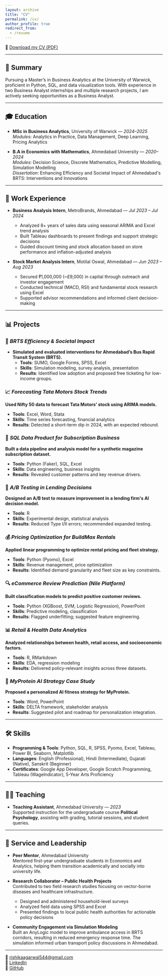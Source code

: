 ```yaml
---
layout: archive
title: "CV"
permalink: /cv/
author_profile: true
redirect_from:
  - /resume
---
```


📄 [Download my CV (PDF)](/Rishika_Agarwal_CV.pdf)

---

## 🎯 Summary

Pursuing a Master’s in Business Analytics at the University of Warwick, proficient in Python, SQL, and data visualization tools. With experience in two Business Analyst internships and multiple research projects, I am actively seeking opportunities as a Business Analyst.

---

## 🎓 Education

- **MSc in Business Analytics**, University of Warwick — *2024–2025*  
  *Modules*: Analytics in Practice, Data Management, Deep Learning, Pricing Analytics

- **B.A in Economics with Mathematics**, Ahmedabad University — *2020–2024*  
  *Modules*: Decision Science, Discrete Mathematics, Predictive Modelling, Simulation Modelling  
  *Dissertation*: Enhancing Efficiency and Societal Impact of Ahmedabad's BRTS: Interventions and Innovations

---

## 💼 Work Experience

- **Business Analysis Intern**, MetroBrands, Ahmedabad — *Jul 2023 – Jul 2024*  
  - Analyzed 8+ years of sales data using seasonal ARIMA and Excel trend analysis  
  - Built Tableau dashboards to present findings and support strategic decisions  
  - Guided discount timing and stock allocation based on store performance and inflation-adjusted analysis

- **Stock Market Analysis Intern**, Motilal Oswal, Ahmedabad — *Jun 2023 – Aug 2023*  
  - Secured ₹1,000,000 (~£9,000) in capital through outreach and investor engagement  
  - Conducted technical (MACD, RSI) and fundamental stock research using Excel  
  - Supported advisor recommendations and informed client decision-making

---

## 📊 Projects

### 🔄 *BRTS Efficiency & Societal Impact*  
- **Simulated and evaluated interventions for Ahmedabad’s Bus Rapid Transit System (BRTS).**  
  - **Tools**: SUMO, Google Forms, SPSS, Excel  
  - **Skills**: Simulation modeling, survey analysis, presentation  
  - **Results**: Identified low adoption and proposed free ticketing for low-income groups.

### 📈 *Forecasting Tata Motors Stock Trends*  
**Used Nifty 50 data to forecast Tata Motors’ stock using ARIMA models.**  
- **Tools**: Excel, Word, Stata  
- **Skills**: Time series forecasting, financial analytics  
- **Results**: Detected a short-term dip in 2024, with an expected rebound.

### 🧠 *SQL Data Product for Subscription Business*  
**Built a data pipeline and analysis model for a synthetic magazine subscription dataset.**  
- **Tools**: Python (Faker), SQL, Excel  
- **Skills**: Data engineering, business insights  
- **Results**: Revealed customer patterns and key revenue drivers.

### 🧪 *A/B Testing in Lending Decisions*  
**Designed an A/B test to measure improvement in a lending firm's AI decision model.**  
- **Tools**: R  
- **Skills**: Experimental design, statistical analysis  
- **Results**: Reduced Type I/II errors; recommended expanded testing.

### 💰 *Pricing Optimization for BuildMax Rentals*  
**Applied linear programming to optimize rental pricing and fleet strategy.**  
- **Tools**: Python (Pyomo), Excel  
- **Skills**: Revenue management, price optimization  
- **Results**: Identified demand granularity and fleet size as key constraints.

### 🔍 *eCommerce Review Prediction (Nile Platform)*  
**Built classification models to predict positive customer reviews.**  
- **Tools**: Python (XGBoost, SVM, Logistic Regression), PowerPoint  
- **Skills**: Predictive modeling, classification  
- **Results**: Flagged underfitting; suggested feature engineering.

### 📊 *Retail & Health Data Analytics*  
**Analyzed relationships between health, retail access, and socioeconomic factors.**  
- **Tools**: R, RMarkdown  
- **Skills**: EDA, regression modeling  
- **Results**: Delivered policy-relevant insights across three datasets.

### 🏢 *MyProtein AI Strategy Case Study*  
**Proposed a personalized AI fitness strategy for MyProtein.**  
- **Tools**: Word, PowerPoint  
- **Skills**: DELTA framework, stakeholder analysis  
- **Results**: Suggested pilot and roadmap for personalization integration.

---

## 🛠 Skills

- **Programming & Tools**: Python, SQL, R, SPSS, Pyomo, Excel, Tableau, Power BI, Seaborn, Matplotlib  
- **Languages**: English (Professional), Hindi (Intermediate), Gujarati (Native), Sanskrit (Beginner)  
- **Certificates**: Google App Developer, Google Scratch Programming, Tableau (WageIndicator), 5-Year Arts Proficiency

---

## 👩‍🏫 Teaching

- **Teaching Assistant**, Ahmedabad University — *2023*  
  Supported instruction for the undergraduate course **Political Psychology**, assisting with grading, tutorial sessions, and student queries.

---

## 🤝 Service and Leadership

- **Peer Mentor**, Ahmedabad University  
  Mentored first-year undergraduate students in Economics and Analytics, helping them transition academically and socially into university life.
  
- **Research Collaborator – Public Health Projects**  
  Contributed to two field research studies focusing on vector-borne diseases and healthcare infrastructure.  
  - Designed and administered household-level surveys  
  - Analyzed field data using SPSS and Excel  
  - Presented findings to local public health authorities for actionable policy decisions

- **Community Engagement via Simulation Modeling**  
  Built an AnyLogic model to improve ambulance access in BRTS corridors, resulting in reduced emergency response time. The simulation informed urban transport policy discussions in Ahmedabad.

---

📧 rishikaagarwal544@gmail.com  
🔗 [LinkedIn](http://www.linkedin.com/in/rishika-agarwal-uk)  
🐙 [GitHub](https://github.com/RishikaAgarwal2025/Business-Analysis-Portfolio)
